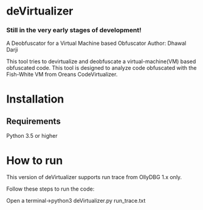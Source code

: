 # deVirtualizer
### Still in the very early stages of development!

A Deobfuscator for a Virtual Machine based Obfuscator
Author: Dhawal Darji

This tool tries to devirtualize and deobfuscate a virtual-machine(VM) based obfuscated code.
This tool is designed to analyze code obfuscated with the Fish-White VM from Oreans CodeVirtualizer.

# Installation

## Requirements
Python 3.5 or higher

# How to run

This version of deVirtualizer supports run trace from OllyDBG 1.x only.

Follow these steps to run the code:

Open a terminal->python3 deVirtualizer.py run_trace.txt
